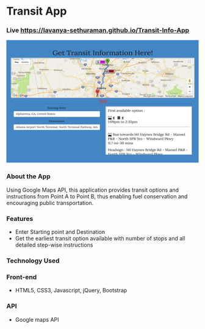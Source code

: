  # Transit App
 
 ### Live https://lavanya-sethuraman.github.io/Transit-Info-App

![dock](img/transit-app.png)

### About the App

Using Google Maps API, this application provides transit options and instructions from Point A to Point B, 
thus enabling fuel conservation and encouraging public transportation.


### Features

- Enter Starting point and Destination 
- Get the earliest transit option available with number of stops and all detailed step-wise instructions

### Technology Used

### Front-end
- HTML5, CSS3, Javascript, jQuery, Bootstrap
### API 
- Google maps API
